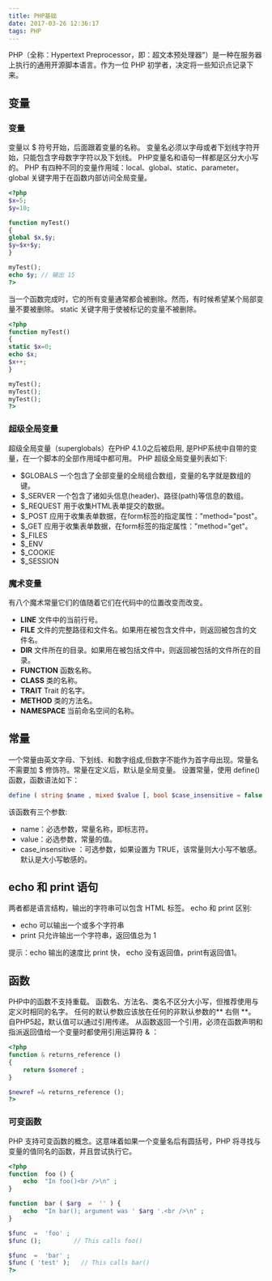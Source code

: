 ```yaml
---
title: PHP基础
date: 2017-03-26 12:36:17
tags: PHP
---
```

PHP（全称：Hypertext Preprocessor，即：超文本预处理器"）是一种在服务器上执行的通用开源脚本语言。作为一位 PHP 初学者，决定将一些知识点记录下来。

## 变量
### 变量
变量以 $ 符号开始，后面跟着变量的名称。
变量名必须以字母或者下划线字符开始，只能包含字母数字字符以及下划线。
PHP变量名和语句一样都是区分大小写的。
PHP 有四种不同的变量作用域：local、global、static、parameter。
global 关键字用于在函数内部访问全局变量。
```php
<?php
$x=5;
$y=10;

function myTest()
{
global $x,$y;
$y=$x+$y;
}

myTest();
echo $y; // 输出 15
?>
```
<!-- more -->
当一个函数完成时，它的所有变量通常都会被删除。然而，有时候希望某个局部变量不要被删除。
static 关键字用于使被标记的变量不被删除。
```php
<?php
function myTest()
{
static $x=0;
echo $x;
$x++;
}

myTest();
myTest();
myTest();
?>
```
### 超级全局变量
超级全局变量（superglobals）在PHP 4.1.0之后被启用, 是PHP系统中自带的变量，在一个脚本的全部作用域中都可用。
PHP 超级全局变量列表如下:
* $GLOBALS  一个包含了全部变量的全局组合数组，变量的名字就是数组的键。
* $_SERVER  一个包含了诸如头信息(header)、路径(path)等信息的数组。
* $_REQUEST  用于收集HTML表单提交的数据。
* $_POST  应用于收集表单数据，在form标签的指定属性："method="post"。
* $_GET  应用于收集表单数据，在form标签的指定属性："method="get"。
* $_FILES
* $_ENV
* $_COOKIE
* $_SESSION

### 魔术变量
有八个魔术常量它们的值随着它们在代码中的位置改变而改变。
* __LINE__ 文件中的当前行号。
* __FILE__ 文件的完整路径和文件名。如果用在被包含文件中，则返回被包含的文件名。
* __DIR__ 文件所在的目录。如果用在被包括文件中，则返回被包括的文件所在的目录。
* __FUNCTION__ 函数名称。
* __CLASS__ 类的名称。
* __TRAIT__ Trait 的名字。
* __METHOD__ 类的方法名。
* __NAMESPACE__ 当前命名空间的名称。


## 常量 
一个常量由英文字母、下划线、和数字组成,但数字不能作为首字母出现。常量名不需要加 $ 修饰符。常量在定义后，默认是全局变量。
设置常量，使用 define() 函数，函数语法如下：
```php
define ( string $name , mixed $value [, bool $case_insensitive = false ] )
```
该函数有三个参数:
* name：必选参数，常量名称，即标志符。
* value：必选参数，常量的值。
* case_insensitive ：可选参数，如果设置为 TRUE，该常量则大小写不敏感。默认是大小写敏感的。

## echo 和 print 语句
两者都是语言结构，输出的字符串可以包含 HTML 标签。
echo 和 print 区别:
* echo 可以输出一个或多个字符串
* print 只允许输出一个字符串，返回值总为 1

提示：echo 输出的速度比 print 快， echo 没有返回值，print有返回值1。

## 函数
PHP中的函数不支持重载。
函数名、方法名、类名不区分大小写，但推荐使用与定义时相同的名字。
任何的默认参数应该放在任何的非默认参数的** 右侧 **。
自PHP5起，默认值可以通过引用传递。
从函数返回一个引用，必须在函数声明和指派返回值给一个变量时都使用引用运算符 & ：
```php
<?php
function & returns_reference ()
{
    return $someref ;
}

$newref =& returns_reference ();
?>
```
### 可变函数
PHP 支持可变函数的概念。这意味着如果一个变量名后有圆括号，PHP 将寻找与变量的值同名的函数，并且尝试执行它。
```php
<?php
function  foo () {
    echo  "In foo()<br />\n" ;
}

function  bar ( $arg  =  '' ) {
    echo  "In bar(); argument was ' $arg '.<br />\n" ;
}

$func  =  'foo' ;
$func ();         // This calls foo()

$func  =  'bar' ;
$func ( 'test' );   // This calls bar()
?>
```


